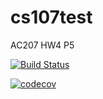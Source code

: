 # cs107test
AC207 HW4 P5

[![Build Status](https://app.travis-ci.com/frogcloak/cs107test.svg?branch=main)](https://app.travis-ci.com/frogcloak/cs107test)

[![codecov](https://codecov.io/gh/frogcloak/cs107test/branch/main/graph/badge.svg?token=3RE0QB1C8E)](https://codecov.io/gh/frogcloak/cs107test)
